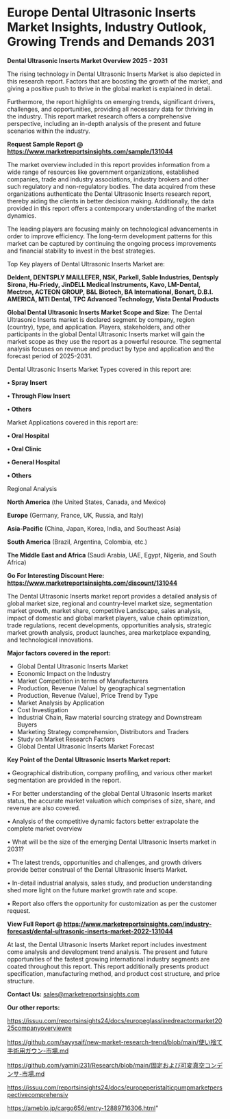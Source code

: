 # Europe Dental Ultrasonic Inserts Market Insights, Industry Outlook, Growing Trends and Demands 2031

<Strong> Dental Ultrasonic Inserts Market Overview 2025 - 2031</strong>

The rising technology in Dental Ultrasonic Inserts Market is also depicted in this research report. Factors that are boosting the growth of the market, and giving a positive push to thrive in the global market is explained in detail.

Furthermore, the report highlights on emerging trends, significant drivers, challenges, and opportunities, providing all necessary data for thriving in the industry. This report market research offers a comprehensive perspective, including an in-depth analysis of the present and future scenarios within the industry.

<strong>Request Sample Report @ <a href=https://www.marketreportsinsights.com/sample/131044>https://www.marketreportsinsights.com/sample/131044</a></strong>

The market overview included in this report provides information from a wide range of resources like government organizations, established companies, trade and industry associations, industry brokers and other such regulatory and non-regulatory bodies. The data acquired from these organizations authenticate the Dental Ultrasonic Inserts research report, thereby aiding the clients in better decision making. Additionally, the data provided in this report offers a contemporary understanding of the market dynamics.

The leading players are focusing mainly on technological advancements in order to improve efficiency. The long-term development patterns for this market can be captured by continuing the ongoing process improvements and financial stability to invest in the best strategies.

Top Key players of Dental Ultrasonic Inserts Market are:

<strong>Deldent, DENTSPLY MAILLEFER, NSK, Parkell, Sable Industries, Dentsply Sirona, Hu-Friedy, JinDELL Medical Instruments, Kavo, LM-Dental, Mectron, ACTEON GROUP, B&L Biotech, BA International, Bonart, D.B.I. AMERICA, MTI Dental, TPC Advanced Technology, Vista Dental Products</strong>

<strong><b>Global Dental Ultrasonic Inserts Market Scope and Size:</b></strong>
The Dental Ultrasonic Inserts market is declared segment by company, region (country), type, and application. Players, stakeholders, and other participants in the global Dental Ultrasonic Inserts market will gain the market scope as they use the report as a powerful resource. The segmental analysis focuses on revenue and product by type and application and the forecast period of 2025-2031.

Dental Ultrasonic Inserts Market Types covered in this report are:

<strong>• Spray Insert

• Through Flow Insert

• Others</strong>

Market Applications covered in this report are:

<strong>• Oral Hospital

• Oral Clinic

• General Hospital

• Others</strong> 

Regional Analysis

<strong>North America</strong> (the United States, Canada, and Mexico)

<strong>Europe</strong> (Germany, France, UK, Russia, and Italy)

<strong>Asia-Pacific</strong> (China, Japan, Korea, India, and Southeast Asia)

<strong>South America</strong> (Brazil, Argentina, Colombia, etc.)

<strong>The Middle East and Africa</strong> (Saudi Arabia, UAE, Egypt, Nigeria, and South Africa)

<strong>Go For Interesting Discount Here: <a href=https://www.marketreportsinsights.com/discount/131044>https://www.marketreportsinsights.com/discount/131044</a></strong>

The Dental Ultrasonic Inserts market report provides a detailed analysis of global market size, regional and country-level market size, segmentation market growth, market share, competitive Landscape, sales analysis, impact of domestic and global market players, value chain optimization, trade regulations, recent developments, opportunities analysis, strategic market growth analysis, product launches, area marketplace expanding, and technological innovations.

<strong><b>Major factors covered in the report:</b></strong>
<ul>
  <li>Global Dental Ultrasonic Inserts Market </li>
  <li>Economic Impact on the Industry</li>
  <li>Market Competition in terms of Manufacturers</li>
  <li>Production, Revenue (Value) by geographical segmentation</li>
  <li>Production, Revenue (Value), Price Trend by Type</li>
  <li>Market Analysis by Application</li>
  <li>Cost Investigation</li>
  <li>Industrial Chain, Raw material sourcing strategy and Downstream Buyers</li>
  <li>Marketing Strategy comprehension, Distributors and Traders</li>
  <li>Study on Market Research Factors</li>
  <li>Global Dental Ultrasonic Inserts Market Forecast</li>
</ul>

<strong><b>Key Point of the Dental Ultrasonic Inserts Market report:</b></strong>

• Geographical distribution, company profiling, and various other market segmentation are provided in the report.

• For better understanding of the global Dental Ultrasonic Inserts market status, the accurate market valuation which comprises of size, share, and revenue are also covered.

• Analysis of the competitive dynamic factors better extrapolate the complete market overview

• What will be the size of the emerging Dental Ultrasonic Inserts market in 2031?

• The latest trends, opportunities and challenges, and growth drivers provide better construal of the Dental Ultrasonic Inserts Market.

• In-detail industrial analysis, sales study, and production understanding shed more light on the future market growth rate and scope.

• Report also offers the opportunity for customization as per the customer request.

<strong><b>View Full Report @ <a href=https://www.marketreportsinsights.com/industry-forecast/dental-ultrasonic-inserts-market-2022-131044>https://www.marketreportsinsights.com/industry-forecast/dental-ultrasonic-inserts-market-2022-131044</a></b></strong>


At last, the Dental Ultrasonic Inserts Market report includes investment come analysis and development trend analysis. The present and future opportunities of the fastest growing international industry segments are coated throughout this report. This report additionally presents product specification, manufacturing method, and product cost structure, and price structure.

<strong>Contact Us:</strong>
sales@marketreportsinsights.com

<strong>Our other reports:</strong>

<a href=https://issuu.com/reportsinsights24/docs/europeglasslinedreactormarket2025companyoverviewre>https://issuu.com/reportsinsights24/docs/europeglasslinedreactormarket2025companyoverviewre</a>

<a href=https://github.com/sayysaif/new-market-research-trend/blob/main/使い捨て手術用ガウン-市場.md>https://github.com/sayysaif/new-market-research-trend/blob/main/使い捨て手術用ガウン-市場.md</a>

<a href=https://github.com/yamini231/Research/blob/main/固定および可変真空コンデンサ-市場.md>https://github.com/yamini231/Research/blob/main/固定および可変真空コンデンサ-市場.md</a>

<a href=https://issuu.com/reportsinsights24/docs/europeperistalticpumpmarketperspectivecomprehensiv>https://issuu.com/reportsinsights24/docs/europeperistalticpumpmarketperspectivecomprehensiv</a>

<a href=https://ameblo.jp/cargo656/entry-12889716306.html>https://ameblo.jp/cargo656/entry-12889716306.html</a>"
